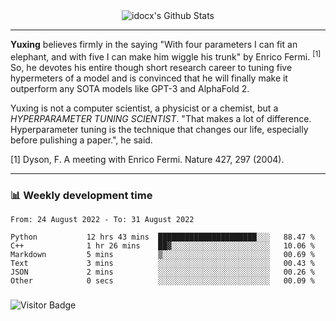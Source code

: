 <div align="center">
    <img align="center" src="https://github-readme-stats.vercel.app/api?username=idocx&show_icons=true&count_private=true&hide_border=true" alt="idocx's Github Stats"></img>
</div>

---

**Yuxing** believes firmly in the saying "With four parameters I can fit an elephant, and with five I can make him wiggle his trunk" by Enrico Fermi. <sup>[1]</sup> So, he devotes his entire though short research career to tuning five hypermeters of a model and is convinced that he will finally make it outperform any SOTA models like GPT-3 and AlphaFold 2.

Yuxing is not a computer scientist, a physicist or a chemist, but a *HYPERPARAMETER TUNING SCIENTIST*. "That makes a lot of difference. Hyperparameter tuning is the technique that changes our life, especially before pulishing a paper.", he said.

[1] Dyson, F. A meeting with Enrico Fermi. Nature 427, 297 (2004).


---

### 📊 Weekly development time
<!--START_SECTION:waka-->

```text
From: 24 August 2022 - To: 31 August 2022

Python           12 hrs 43 mins  ██████████████████████░░░   88.47 %
C++              1 hr 26 mins    ██▓░░░░░░░░░░░░░░░░░░░░░░   10.06 %
Markdown         5 mins          ▒░░░░░░░░░░░░░░░░░░░░░░░░   00.69 %
Text             3 mins          ░░░░░░░░░░░░░░░░░░░░░░░░░   00.43 %
JSON             2 mins          ░░░░░░░░░░░░░░░░░░░░░░░░░   00.26 %
Other            0 secs          ░░░░░░░░░░░░░░░░░░░░░░░░░   00.09 %
```

<!--END_SECTION:waka-->

### 

![Visitor Badge](https://visitor-badge.laobi.icu/badge?page_id=idocx.idocx)
